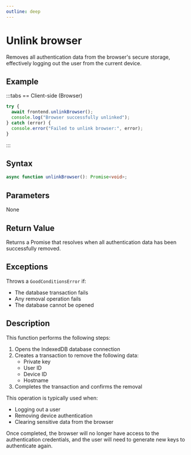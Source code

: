 ```yaml
---
outline: deep
---
```


# Unlink browser

Removes all authentication data from the browser's secure storage, effectively logging out the user from the current device.

## Example

:::tabs
== Client-side (Browser)

```typescript
try {
  await frontend.unlinkBrowser();
  console.log("Browser successfully unlinked");
} catch (error) {
  console.error("Failed to unlink browser:", error);
}
```

:::

## Syntax

```typescript
async function unlinkBrowser(): Promise<void>;
```

## Parameters

None

## Return Value

Returns a Promise that resolves when all authentication data has been successfully removed.

## Exceptions

Throws a `GoodConditionsError` if:

- The database transaction fails
- Any removal operation fails
- The database cannot be opened

## Description

This function performs the following steps:

1. Opens the IndexedDB database connection
2. Creates a transaction to remove the following data:
   - Private key
   - User ID
   - Device ID
   - Hostname
3. Completes the transaction and confirms the removal

This operation is typically used when:

- Logging out a user
- Removing device authentication
- Clearing sensitive data from the browser

Once completed, the browser will no longer have access to the authentication credentials, and the user will need to generate new keys to authenticate again.
